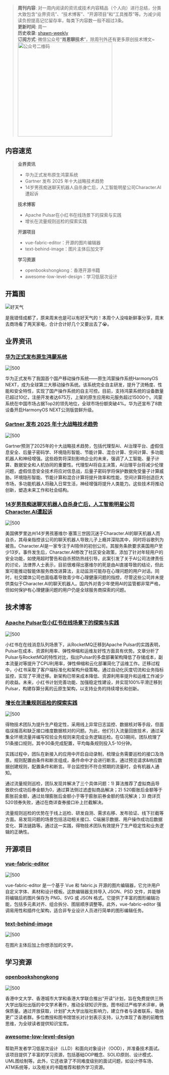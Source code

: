 > **周刊内容**: 对一周内阅读的资讯或技术内容精品（个人向）进行总结，分类大致包含“业界资讯”、“技术博客”、“开源项目”和“工具推荐”等。为减少阅读负担提高记忆留存率，每类下内容数一般不超过3条。<br>
> **更新时间**: 周一<br>
> **历史收录**: [shawn-weekly](https://github.com/Xiaoxie1994/shawn-weekly) <br>
> **订阅方式**: 微信公众号“**肖恩聊技术**”，除周刊外还有更多原创技术博文~<br>
> <img src="https://cdn.jsdelivr.net/gh/Xiaoxie1994/images/images/20241103221454.png" alt="公众号二维码" width="300">

## 内容速览
> **业界资讯**
> - 华为正式发布原生鸿蒙系统
> - Gartner 发布 2025 年十大战略技术趋势
> - 14岁男孩痴迷聊天机器人自杀身亡后，人工智能明星公司Character.AI遭起诉
> 
> **技术博客**
> - Apache Pulsar在小红书在线场景下的探索与实践
> - 增长在流量规则巡检的探索实践
>
> **开源项目**
> - vue-fabric-editor：开源的图片编辑器
> - text-behind-image：图片主体后加文字
>
> **学习资源**
> - openbookshongkong：香港开源书籍
> - awesome-low-level-design：学习低层次设计


## 开篇图
![好天气](https://cdn.jsdelivr.net/gh/Xiaoxie1994/images/images/WechatIMG65.png)

是我错怪成都了，原来周末也是可以有好天气的！本周个人没啥新鲜事分享，周末去商场看了两天家电，合计合计好几个又要出去了😭。

## 业界资讯
### [华为正式发布原生鸿蒙系统](https://www.oschina.net/news/317261)

![|500](https://cdn.jsdelivr.net/gh/Xiaoxie1994/images/images/image.png)

华为正式发布了我国首个国产移动操作系统——原生鸿蒙操作系统HarmonyOS NEXT，成为全球第三大移动操作系统。该系统完全自主研发，提升了流畅度、性能和安全特性，实现了国产操作系统的自主可控。目前，支持鸿蒙系统的设备数量已超过10亿，注册开发者达675万，上架的原生应用和元服务超过15000个。鸿蒙系统在中国市场占据Top2的领先地位，全球市场份额突破4%。华为还宣布了8款设备开启HarmonyOS NEXT公测版尝鲜升级。

### [Gartner 发布 2025 年十大战略技术趋势](https://www.gartner.com/en/articles/top-technology-trends-2025)

![|500](https://cdn.jsdelivr.net/gh/Xiaoxie1994/images/images/image-1.png)

Gartner预测了2025年的十大战略技术趋势，包括代理型AI、AI治理平台、虚假信息安全、后量子密码学、环境隐形智能、节能计算、混合计算、空间计算、多功能机器人和神经增强。这些趋势将深刻影响企业的未来，强调了人工智能、量子计算、数据安全和人机协同的重要性。代理型AI将自主决策，AI治理平台将减少伦理问题，虚假信息安全技术将应对信息战，后量子密码学将保护数据免受量子计算威胁。环境隐形智能、节能计算和混合计算将提升效率和性能，空间计算将创造巨大市场，多功能机器人将融入日常生活，神经增强将提升人类能力。这些技术将推动创新，塑造未来工作和社会结构。

### [14岁男孩痴迷聊天机器人自杀身亡后，人工智能明星公司Character.AI遭起诉](https://m.guancha.cn/internation/2024_10_25_753068.shtml)

![|500](https://cdn.jsdelivr.net/gh/Xiaoxie1994/images/images/image-2.png)

美国佛罗里达州14岁男孩塞维尔·塞策三世因沉迷于Character.AI的聊天机器人而自杀，其母亲指控该公司的聊天机器人导致儿子上瘾并深陷其中，同时将谷歌列为被告。Character.AI是一家专注于AI陪伴的初创公司，其服务条款要求美国用户至少13岁。事件发生后，Character.AI修改了社区安全政策，添加了针对年轻用户的安全功能，如使用超时警告和自杀预防热线引导。此案引发了关于AI公司法律责任的讨论，法律界人士表示，目前很难得出塞维尔的死是由AI直接导致的结论，但此案可能推动智能体服务商改进算法，主动监测可能存在心理问题的用户对话。同时，社交媒体公司也面临着导致青少年心理健康问题的指控，尽管这些公司并未提供类似于Character.AI的聊天机器人。国内外对青少年使用AI的监管都非常严格，但如何保护有心理健康问题的用户仍是全球服务商探索的问题。

## 技术博客
### [Apache Pulsar在小红书在线场景下的探索与实践](https://mp.weixin.qq.com/s/aumDJcoKHklLo1QEp9otlg)

![|500](https://cdn.jsdelivr.net/gh/Xiaoxie1994/images/images/image-2.png)

小红书在在线消息队列场景下，从RocketMQ迁移到Apache Pulsar的实践表明，Pulsar在成本、资源利用率、弹性伸缩和运维友好性方面具有优势。文章分析了Pulsar与RocketMQ的特性对比，指出Pulsar的多盘部署架构降低了存储成本，副本流量对等提升了CPU利用率，弹性伸缩和云化部署简化了运维工作。迁移过程中，小红书采取了客户端标准化和架构升级策略，通过自动化灰度切流和业务指标监控，实现了平滑迁移。新架构已带来成本降低、资源利用率提升和运维工作减少的收益。未来，小红书计划完善功能、加强稳定性建设，并实现100%平滑迁移到Pulsar，构建存算分离的云原生架构，以支持业务的持续增长和创新。

### [增长在流量规则巡检的探索实践](https://mp.weixin.qq.com/s/_-VHNG5IopTTXYTxxlQDLw)

![|500](https://cdn.jsdelivr.net/gh/Xiaoxie1994/images/images/image-4.png)

得物技术团队为提升生产稳定性，采用线上异常日志监控、数据核对等手段，但面临误报高和缺乏接口维度数据核对的问题。为此，他们引入流量回放技术，通过采集全环境流量并编写校验业务规则来完成业务逻辑巡检。在Q3期间，团队梳理了51条接口规则，其中30条完成配置，平均每条规则投入5-10分钟。

实践过程中，团队在新接入的应用中开启自动录制，梳理业务需要巡检的接口及场景。规则配置由条件和断言组成，条件命中才会进行断言。通过预览请求&响应数据创建规则，配置条件和断言。平台监控到不符合预期的流量时，会有机器人通知。

通过流量规则巡检，团队发现并解决了三个具体问题：1) 算法推荐了虚拟商品导致砍价成功后券金额为0，通过算法侧过滤虚拟商品解决；2) 520膨胀后金额等于膨胀前金额，通过处理膨胀后金额小于等于膨胀前券金额的情况解决；3) 商详页520领券失败，通过在商详查券接口补上拦截解决。

流量规则巡检的优势在于线上巡检、研发自测、需求右移、发布验证、线下拦截等方面。易发现问题的场景包括活动相关接口、C端展示数据、用户操作成功后数据变化、算法链路等。通过这一实践，得物技术团队有效提升了生产稳定性和业务逻辑的正确性。
## 开源项目 
### [vue-fabric-editor](https://github.com/ikuaitu/vue-fabric-editor)

![|500](https://cdn.jsdelivr.net/gh/Xiaoxie1994/images/images/image-7.png)

vue-fabric-editor 是一个基于 Vue 和 fabric.js 开源的图片编辑器，它允许用户自定义字体、素材和设计模板。这款编辑器支持导入 JSON、PSD 文件，并能够将编辑后的图片保存为 PNG、SVG 或 JSON 格式。它提供了丰富的图形编辑功能，包括多元素对齐、组合拆分、图层顺序调整等。此外，vue-fabric-editor 强调易用性和插件化架构，适合非专业设计人员进行简单的图形编辑任务。

### [text-behind-image](https://github.com/RexanWONG/text-behind-image)

![|500](https://cdn.jsdelivr.net/gh/Xiaoxie1994/images/images/image-7.png)

在图片主体后加上你想添加的文字。

## 学习资源
### [openbookshongkong](https://openbookshongkong.com/book/)

![|500](https://cdn.jsdelivr.net/gh/Xiaoxie1994/images/images/image-5.png)

香港中文大学、香港城市大学和香港大学联合推出“开读”计划，旨在免费提供三所大学出版社出版的中文学术著作，推动全球知识开放。图书经过严格学术评审，确保质量。通过开放获取，计划扩大大学出版社影响力，建立作者与读者联系，吸纳更广泛读者群。多位教授和图书馆馆长对计划表示支持，认为体现了香港的前瞻性思维，为全球读者提供知识宝库。

### [awesome-low-level-design](https://github.com/ashishps1/awesome-low-level-design)

帮助开发者学习低层次设计（LLD）和面向对象设计（OOD），并准备技术面试。该项目提供了丰富的学习资源，包括基础OOP概念、SOLID原则、设计模式、UML图绘制等。此外，它还收录了不同难度级别的面试问题，如设计停车场、ATM系统等，以及相关的书籍推荐和额外学习资源。
